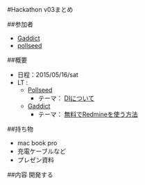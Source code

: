 #Hackathon v03まとめ

##参加者
* [Gaddict](https://github.com/Gaddict)
* [pollseed](https://github.com/pollseed)

##概要
* 日程：2015/05/16/sat
* LT : 
  * [Pollseed](https://github.com/pollseed)
    * テーマ： [DIについて](http://www.slideshare.net/pollseed/)
  * [Gaddict](https://github.com/Gaddict)
    * テーマ： [無料でRedmineを使う方法](http://www.slideshare.net/Gaddict/redmine-48215467)

##持ち物
* mac book pro
* 充電ケーブルなど
* プレゼン資料

##内容
開発する
